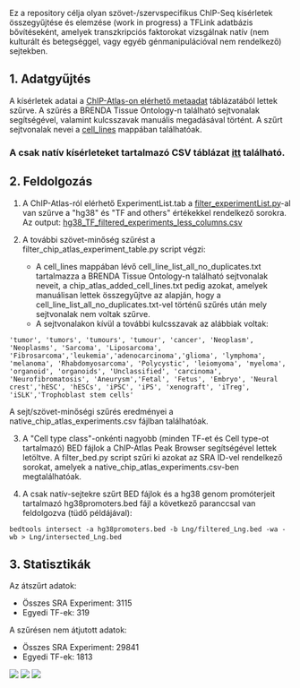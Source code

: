 Ez a repository célja olyan szövet-/szervspecifikus ChIP-Seq kísérletek összegyűjtése és elemzése (work in progress) a TFLink adatbázis bővítéseként, amelyek transzkripciós faktorokat vizsgálnak natív (nem kulturált és betegséggel, vagy egyéb génmanipulációval nem rendelkező) sejtekben.

## 1. Adatgyűjtés
A kísérletek adatai a [ChIP-Atlas-on elérhető metaadat](https://github.com/inutano/chip-atlas/wiki#downloads_doc) táblázatából lettek szűrve. A szűrés a BRENDA Tissue Ontology-n található sejtvonalak segítségével, valamint kulcsszavak manuális megadásával történt. A szűrt sejtvonalak nevei a [cell_lines](https://github.com/kadan02/native_tissue_chip-seq_experiments/tree/master/cell_lines) mappában találhatóak. 

### A csak natív kísérleteket tartalmazó CSV táblázat [itt](https://github.com/kadan02/native_tissue_chip-seq_experiments/blob/master/chip_atlas/native_chip_atlas_experiments.csv) található.

## 2. Feldolgozás
1. A ChIP-Atlas-ról elérhető ExperimentList.tab a [filter_experimentList.py](https://github.com/kadan02/native_tissue_chip-seq_experiments/blob/master/filter_experimentList.py)-al van szűrve a "hg38" és "TF and others" értékekkel rendelkező sorokra. Az output: [hg38_TF_filtered_experiments_less_columns.csv](https://github.com/kadan02/native_tissue_chip-seq_experiments/blob/master/chip_atlas/hg38_TF_filtered_experiments_less_columns.csv)
 
2. A további szövet-minőség szűrést a filter_chip_atlas_experiment_table.py script végzi:
   - A cell_lines mappában lévő cell_line_list_all_no_duplicates.txt tartalmazza a BRENDA Tissue Ontology-n található sejtvonalak neveit, a chip_atlas_added_cell_lines.txt pedig azokat, amelyek manuálisan lettek összegyűjtve az alapján, hogy a cell_line_list_all_no_duplicates.txt-vel történű szűrés után mely sejtvonalak nem voltak szűrve.
   - A sejtvonalakon kívül a további kulcsszavak az alábbiak voltak:
```
'tumor', 'tumors', 'tumours', 'tumour', 'cancer', 'Neoplasm', 'Neoplasms', 'Sarcoma', 'Liposarcoma', 'Fibrosarcoma','leukemia','adenocarcinoma','glioma', 'lymphoma', 'melanoma', 'Rhabdomyosarcoma', 'Polycystic', 'leiomyoma', 'myeloma', 'organoid', 'organoids', 'Unclassified', 'carcinoma', 'Neurofibromatosis', 'Aneurysm','Fetal', 'Fetus', 'Embryo', 'Neural crest','hESC', 'hESCs', 'iPSC', 'iPS', 'xenograft', 'iTreg', 'iSLK','Trophoblast stem cells'
```
A sejt/szövet-minőségi szűrés eredményei a native_chip_atlas_experiments.csv fájlban találhatóak.

3. A "Cell type class"-onkénti nagyobb (minden TF-et és Cell type-ot tartalmazó) BED fájlok a ChIP-Atlas Peak Browser segítségével lettek letöltve. A filter_bed.py script szűri ki azokat az SRA ID-vel rendelkező sorokat, amelyek a native_chip_atlas_experiments.csv-ben megtalálhatóak.

4. A csak natív-sejtekre szűrt BED fájlok és a hg38 genom promóterjeit tartalmazó hg38promoters.bed fájl a következő paranccsal van feldolgozva (tüdő példájával):
```
bedtools intersect -a hg38promoters.bed -b Lng/filtered_Lng.bed -wa -wb > Lng/intersected_Lng.bed
```

## 3. Statisztikák
Az átszűrt adatok:
- Összes SRA Experiment: 3115
- Egyedi TF-ek: 319

A szűrésen nem átjutott adatok:
- Összes SRA Experiment: 29841
- Egyedi TF-ek: 1813

![](https://github.com/kadan02/native_tissue_chip-seq_experiments/blob/master/chip_atlas/figures/figure_tf.png)
![](https://github.com/kadan02/native_tissue_chip-seq_experiments/blob/master/chip_atlas/figures/figure_cell_type_class.png)
![](https://github.com/kadan02/native_tissue_chip-seq_experiments/blob/master/chip_atlas/figures/figure_cell_type.png)
